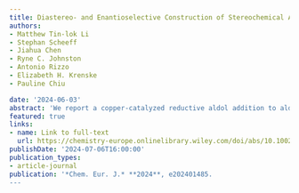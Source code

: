 ```yaml
---
title: Diastereo- and Enantioselective Construction of Stereochemical Arrays Exploiting Non-Classical Hydrogen Bonding in Enolborates
authors:
- Matthew Tin-lok Li 
- Stephan Scheeff
- Jiahua Chen
- Ryne C. Johnston
- Antonio Rizzo
- Elizabeth H. Krenske
- Pauline Chiu

date: '2024-06-03'
abstract: 'We report a copper-catalyzed reductive aldol addition to aldehydes and ketones, with pinacolborane as stoichiometric reductant, that results in the generation of stereodefined syn-aldol products.  Cyclic, acyclic, fused and spirocyclic aldols bearing contiguous stereocenters are obtained with excellent yields and diastereoselectivities.  Moreover, enantioselective reactions could be carried out with cycloalkenones to deliver aldols bearing three contiguous stereocenters and with up to 98% ee.  Computations reveal that the enolborate intermediate undergoes the syn-aldol reaction via a twist-boat transition state that is stabilized by non-classical hydrogen bonding interactions.'
featured: true
links: 
- name: Link to full-text
  url: https://chemistry-europe.onlinelibrary.wiley.com/doi/abs/10.1002/chem.202401485
publishDate: '2024-07-06T16:00:00'
publication_types:
- article-journal
publication: '*Chem. Eur. J.* **2024**, e202401485.
---
```

